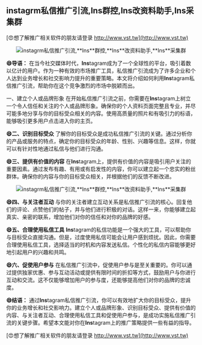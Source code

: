 ## **instagrm私信推广引流,**Ins**群控,**Ins**改资料助手,**Ins**采集群**

[😍想了解推广相关软件的朋友请登录 http://www.vst.tw](http://www.vst.tw)

 <center><img src="https://vst.tw/MP4/tuiguang/png/4.png" alt="instagrm私信推广引流,**Ins**群控,**Ins**改资料助手,**Ins**采集群"></center>

**😄导语：**
在当今社交媒体时代，**Ins**tagram成为了一个全球性的平台，吸引着数以亿计的用户。作为一种有效的市场推广工具，私信推广引流成为了许多企业和个人达到业务增长和社交影响力提升的重要策略。本文将介绍如何利用**Ins**tagram私信推广引流，帮助你在这个竞争激烈的市场中脱颖而出。

一、建立个人或品牌形象
在开始私信推广引流之前，你需要在**Ins**tagram上树立一个令人信任和关注的个人或品牌形象。确保你的个人资料页面完整且专业，并尽可能多地分享与你的目标受众相关的内容。使用高质量的照片和有吸引力的标语，能够吸引更多用户点击进入你的主页。

**😄二、识别目标受众**
了解你的目标受众是成功私信推广引流的关键。通过分析你的产品或服务的特点，确定你的目标受众的年龄、性别、兴趣等信息。这样，你就可以有针对性地通过私信与他们进行沟通。

**😄三、提供有价值的内容**
在**Ins**tagram上，提供有价值的内容是吸引用户关注的重要因素。通过发布有趣、有用或有启发性的内容，你可以建立起一个忠实的粉丝群体。确保你的内容与你的目标受众相关，并根据他们的反馈不断改进。

 <center><img src="https://vst.tw/MP4/tuiguang/png/1.png" alt="instagrm私信推广引流,**Ins**群控,**Ins**改资料助手,**Ins**采集群"></center>

**😄四、与关注者互动**
与你的关注者建立互动关系是私信推广引流的核心。回复他们的评论、点赞他们的帖子，并与他们进行积极的对话。这样一来，你能够建立起真实、亲密的联系，增加他们对你的信任和对你的品牌的好感。

**😄五、合理使用私信工具**
**Ins**tagram的私信功能是一个强大的工具，可以帮助你与目标受众直接沟通。但是，过度使用私信可能会让用户感到烦扰。因此，你需要合理使用私信工具，选择适当的时机和内容发送私信。个性化的私信内容能够更好地引起用户的兴趣和共鸣。

**😄六、促使用户参与**
在私信推广引流中，促使用户参与是至关重要的。你可以通过提供独家优惠、参与互动活动或提供有限时间的折扣等方式，鼓励用户与你进行互动和交流。这不仅能够增加用户的参与度，还能够提高他们对你的品牌的忠诚度。

**😄结语：**
通过**Ins**tagram私信推广引流，你可以有效地扩大你的目标受众，提升你的业务增长和社交影响力。建立个人或品牌形象、识别目标受众、提供有价值的内容、与关注者互动、合理使用私信工具和促使用户参与，是成功实施私信推广引流的关键步骤。希望本文能对你在**Ins**tagram上的推广策略提供一些有益的指导。

[😍想了解推广相关软件的朋友请登录 http://www.vst.tw](http://www.vst.tw)



